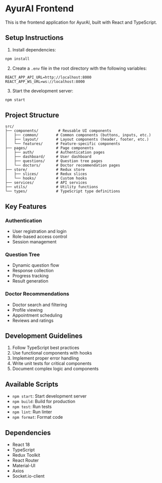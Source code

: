 # AyurAI Frontend

This is the frontend application for AyurAI, built with React and TypeScript.

## Setup Instructions

1. Install dependencies:
```bash
npm install
```

2. Create a `.env` file in the root directory with the following variables:
```
REACT_APP_API_URL=http://localhost:8000
REACT_APP_WS_URL=ws://localhost:8000
```

3. Start the development server:
```bash
npm start
```

## Project Structure

```
src/
├── components/         # Reusable UI components
│   ├── common/        # Common components (buttons, inputs, etc.)
│   ├── layout/        # Layout components (header, footer, etc.)
│   └── features/      # Feature-specific components
├── pages/             # Page components
│   ├── auth/          # Authentication pages
│   ├── dashboard/     # User dashboard
│   ├── questions/     # Question tree pages
│   └── doctors/       # Doctor recommendation pages
├── store/             # Redux store
│   ├── slices/        # Redux slices
│   └── hooks/         # Custom hooks
├── services/          # API services
├── utils/             # Utility functions
└── types/             # TypeScript type definitions
```

## Key Features

### Authentication
- User registration and login
- Role-based access control
- Session management

### Question Tree
- Dynamic question flow
- Response collection
- Progress tracking
- Result generation

### Doctor Recommendations
- Doctor search and filtering
- Profile viewing
- Appointment scheduling
- Reviews and ratings

## Development Guidelines

1. Follow TypeScript best practices
2. Use functional components with hooks
3. Implement proper error handling
4. Write unit tests for critical components
5. Document complex logic and components

## Available Scripts

- `npm start`: Start development server
- `npm build`: Build for production
- `npm test`: Run tests
- `npm lint`: Run linter
- `npm format`: Format code

## Dependencies

- React 18
- TypeScript
- Redux Toolkit
- React Router
- Material-UI
- Axios
- Socket.io-client
